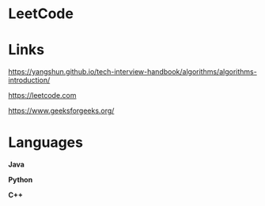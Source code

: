 # LeetCode

# Links
https://yangshun.github.io/tech-interview-handbook/algorithms/algorithms-introduction/

https://leetcode.com

https://www.geeksforgeeks.org/


# Languages
**Java**


**Python**

**C++**



